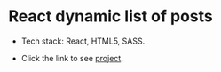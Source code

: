   # React dynamic list of posts
 
- Tech stack: React, HTML5, SASS.

- Click the link to see [project](https://pavliklaw7.github.io/react_dynamic-list-of-posts/).
  
